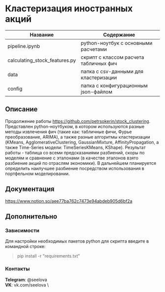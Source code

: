 
#                                                        Кластеризация иностранных акций                     

Название            | Содержание
----------------          |----------------------
pipeline.ipynb           | python-ноутбук с основными расчетами
calculating_stock_features.py          | скрипт с классом расчета табличных фич
data          | папка с csv-данными для кластеризации
config | папка с конфигурационным json-файлом


##                                                                    Описание

Продолжение работы https://github.com/petrsokerin/stock_clustering. Представлен python-ноутбуком, в котором используются разные методы извлечения фич (такие как: табличные фичи, Фурье преобразование, ARIMA), а также разные алгоритмы кластеризации (KMeans, AgglomerativeClustering, GaussianMixture, AffinityPropagation, а также Time-Series модели: TimeSeriesKMeans, KShape). Результат работы - таблица со всеми предсказаниями разбиений, скоры по моделям и сравнение с эталонами (в качестве эталонов взято разбиение акций по отраслям экономики). В дальнейшем планируется определить наилучшее разбиение посредством использования в портфельном моделировании.

##                                                                    Документация

https://www.notion.so/aee77ba762c7473e94abdeb905d6bf2a
##                                                                    Дополнительно
###                                                                   Зависимости

  Для настройки необходимых пакетов python для скрипта введите в командной строке:
  > pip install -r "requirements.txt"
 
  
###                                                                    Контакты


  **Telegram**: @seelova \
  **VK**: vk.com/seelova \

  
